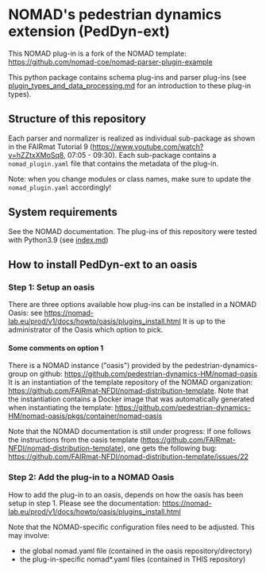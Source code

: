 # NOMAD's pedestrian dynamics extension (PedDyn-ext)
This NOMAD plug-in is a fork of the NOMAD template: https://github.com/nomad-coe/nomad-parser-plugin-example

This python package contains schema plug-ins and parser plug-ins (see [plugin_types_and_data_processing.md](docs/concepts/plugin_types_and_data_processing.md) for an introduction to these plug-in types).



## Structure of this repository

Each parser and normalizer is realized as individual sub-package as shown in the FAIRmat Tutorial 9 (https://www.youtube.com/watch?v=hZZtxXMoSq8, 07:05 - 09:30).
Each sub-package contains a `nomad_plugin.yaml` file that contains the metadata of the plug-in.

Note: when you change modules or class names, make sure to update the `nomad_plugin.yaml` accordingly!



## System requirements

See the NOMAD documentation. The plug-ins of this repository were tested with Python3.9 (see [index.md](docs/index.md)) 


## How to install PedDyn-ext to an oasis

### Step 1: Setup an oasis

There are three options available how plug-ins can be installed in a NOMAD Oasis: see https://nomad-lab.eu/prod/v1/docs/howto/oasis/plugins_install.html
It is up to the administrator of the Oasis which option to pick. 

#### Some comments on option 1
There is a NOMAD instance ("oasis") provided by the pedestrian-dynamics-group on github:
https://github.com/pedestrian-dynamics-HM/nomad-oasis
It is an instantiation of the template repository of the NOMAD organization: https://github.com/FAIRmat-NFDI/nomad-distribution-template.
Note that the instantiation contains a Docker image that was automatically generated when instantiating the template: https://github.com/pedestrian-dynamics-HM/nomad-oasis/pkgs/container/nomad-oasis

Note that the NOMAD documentation is still under progress:
If one follows the instructions from the oasis template (https://github.com/FAIRmat-NFDI/nomad-distribution-template),
one gets the following bug: https://github.com/FAIRmat-NFDI/nomad-distribution-template/issues/22


### Step 2: Add the plug-in to a NOMAD Oasis

How to add the plug-in to an oasis, depends on how the oasis has been setup in step 1. 
Please see the documentation: https://nomad-lab.eu/prod/v1/docs/howto/oasis/plugins_install.html

Note that the NOMAD-specific configuration files need to be adjusted. This may involve:
- the global nomad.yaml file (contained in the oasis repository/directory)
- the plug-in-specific nomad*.yaml files (contained in THIS repository)




